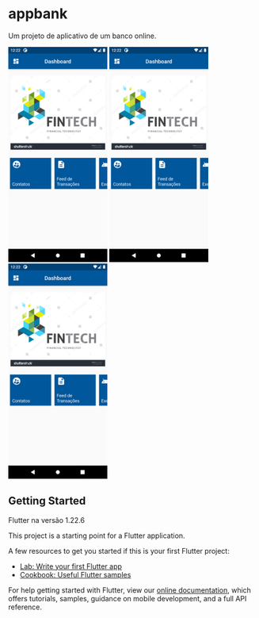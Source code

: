 # appbank

Um projeto de aplicativo de um banco online.

<p float="left">
  <img src="screenshot/Screenshot_1635650564.png" width="200">
  <img src="screenshot/Screenshot_1635650564.png" width="200">
  <img src="screenshot/Screenshot_1635650564.png" width="200">
</p>


## Getting Started

Flutter na versão 1.22.6

This project is a starting point for a Flutter application.

A few resources to get you started if this is your first Flutter project:

- [Lab: Write your first Flutter app](https://flutter.dev/docs/get-started/codelab)
- [Cookbook: Useful Flutter samples](https://flutter.dev/docs/cookbook)

For help getting started with Flutter, view our
[online documentation](https://flutter.dev/docs), which offers tutorials,
samples, guidance on mobile development, and a full API reference.
